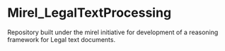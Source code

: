 # Mirel_LegalTextProcessing
Repository built under the mirel initiative for development of a reasoning framework for Legal text documents.
